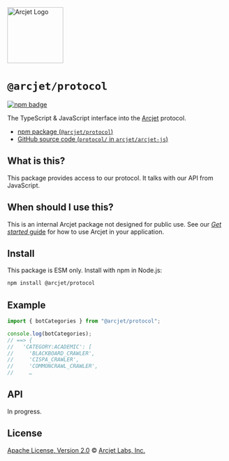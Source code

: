 <a href="https://arcjet.com" target="_arcjet-home">
  <picture>
    <source media="(prefers-color-scheme: dark)" srcset="https://arcjet.com/logo/arcjet-dark-lockup-voyage-horizontal.svg">
    <img src="https://arcjet.com/logo/arcjet-light-lockup-voyage-horizontal.svg" alt="Arcjet Logo" height="128" width="auto">
  </picture>
</a>

# `@arcjet/protocol`

<p>
  <a href="https://www.npmjs.com/package/@arcjet/protocol">
    <picture>
      <source media="(prefers-color-scheme: dark)" srcset="https://img.shields.io/npm/v/%40arcjet%2Fprotocol?style=flat-square&label=%E2%9C%A6Aj&labelColor=000000&color=5C5866">
      <img alt="npm badge" src="https://img.shields.io/npm/v/%40arcjet%2Fprotocol?style=flat-square&label=%E2%9C%A6Aj&labelColor=ECE6F0&color=ECE6F0">
    </picture>
  </a>
</p>

The TypeScript & JavaScript interface into the [Arcjet][arcjet] protocol.

- [npm package (`@arcjet/protocol`)](https://www.npmjs.com/package/@arcjet/protocol)
- [GitHub source code (`protocol/` in `arcjet/arcjet-js`)](https://github.com/arcjet/arcjet-js/tree/main/protocol)

## What is this?

This package provides access to our protocol.
It talks with our API from JavaScript.

## When should I use this?

This is an internal Arcjet package not designed for public use.
See our [_Get started_ guide][arcjet-get-started] for how to use Arcjet in your
application.

## Install

This package is ESM only.
Install with npm in Node.js:

```sh
npm install @arcjet/protocol
```

## Example

```ts
import { botCategories } from "@arcjet/protocol";

console.log(botCategories);
// ==> {
//   'CATEGORY:ACADEMIC': [
//     'BLACKBOARD_CRAWLER',
//     'CISPA_CRAWLER',
//     'COMMONCRAWL_CRAWLER',
//     …
```

## API

In progress.

## License

[Apache License, Version 2.0][apache-license] © [Arcjet Labs, Inc.][arcjet]

[apache-license]: http://www.apache.org/licenses/LICENSE-2.0
[arcjet]: https://arcjet.com
[arcjet-get-started]: https://docs.arcjet.com/get-started
